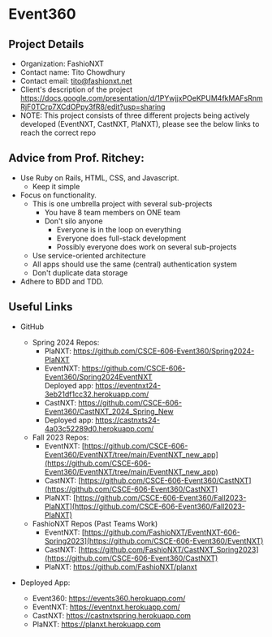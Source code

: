 # Event360

## Project Details
* Organization:	FashioNXT
* Contact name:	Tito Chowdhury
* Contact email:	tito@fashionxt.net
* Client's description of the project	https://docs.google.com/presentation/d/1PYwjjxPOeKPUM4fkMAFsRnmRjF0TCrp7XCdOPpy3fR8/edit?usp=sharing
* NOTE: This project consists of three different projects being actively developed (EventNXT, CastNXT, PlaNXT), please see the below links to reach the correct repo


## Advice from Prof. Ritchey: 

* Use Ruby on Rails, HTML, CSS, and Javascript.
  * Keep it simple
* Focus on functionality.
  * This is one umbrella project with several sub-projects
    * You have 8 team members on ONE team
    * Don't silo anyone
      * Everyone is in the loop on everything
      * Everyone does full-stack development
      * Possibly everyone does work on several sub-projects
  * Use service-oriented architecture
  * All apps should use the same (central) authentication system
  * Don't duplicate data storage
* Adhere to BDD and TDD.

## Useful Links
* GitHub

  * Spring 2024 Repos:
    * PlaNXT: https://github.com/CSCE-606-Event360/Spring2024-PlaNXT
    * EventNXT: https://github.com/CSCE-606-Event360/Spring2024EventNXT      
      Deployed app: https://eventnxt24-3eb21df1cc32.herokuapp.com/ 
    * CastNXT: https://github.com/CSCE-606-Event360/CastNXT_2024_Spring_New
    * Deployed app: https://castnxts24-4a03c52289d0.herokuapp.com/
  * Fall 2023 Repos:
    * EventNXT: [https://github.com/CSCE-606-Event360/EventNXT/tree/main/EventNXT_new_app](https://github.com/CSCE-606-Event360/EventNXT/tree/main/EventNXT_new_app)
    * CastNXT: [https://github.com/CSCE-606-Event360/CastNXT](https://github.com/CSCE-606-Event360/CastNXT)
    * PlaNXT: [https://github.com/CSCE-606-Event360/Fall2023-PlaNXT](https://github.com/CSCE-606-Event360/Fall2023-PlaNXT)
  * FashioNXT Repos (Past Teams Work)
    * EventNXT: [https://github.com/FashioNXT/EventNXT-606-Spring2023](https://github.com/CSCE-606-Event360/EventNXT)
    * CastNXT: [https://github.com/FashioNXT/CastNXT_Spring2023](https://github.com/CSCE-606-Event360/CastNXT)
    * PlaNXT: [https://github.com/FashioNXT/planxt ](https://github.com/CSCE-606-Event360/PlaNXT)
    
* Deployed App:
  * Event360: https://events360.herokuapp.com/
  * EventNXT: https://eventnxt.herokuapp.com/
  * CastNXT: https://castnxtspring.herokuapp.com
  * PlaNXT: https://planxt.herokuapp.com
